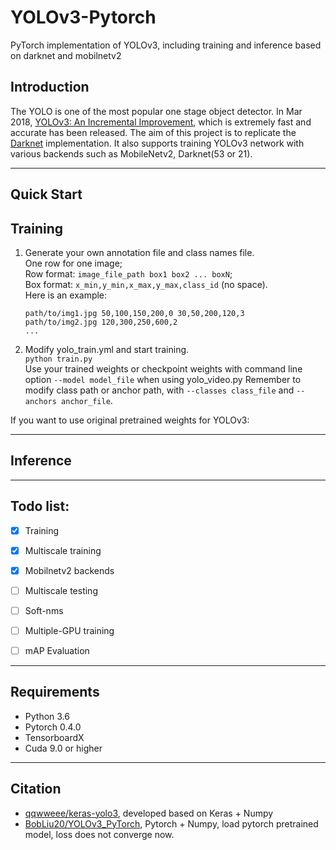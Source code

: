 # YOLOv3-Pytorch
PyTorch implementation of YOLOv3, including training and inference based on darknet and mobilnetv2
## Introduction
The YOLO is one of the most popular one stage object detector. In Mar 2018, [YOLOv3: An Incremental Improvement](https://pjreddie.com/media/files/papers/YOLOv3.pdf), which is extremely fast and accurate has been released. The aim of this project is to replicate the [Darknet](https://github.com/pjreddie/darknet) implementation. It also supports training YOLOv3 network with various backends such as MobileNetv2, Darknet(53 or 21).


---
## Quick Start

## Training
1. Generate your own annotation file and class names file.  
    One row for one image;  
    Row format: `image_file_path box1 box2 ... boxN`;  
    Box format: `x_min,y_min,x_max,y_max,class_id` (no space).  
    Here is an example:
    ```
    path/to/img1.jpg 50,100,150,200,0 30,50,200,120,3
    path/to/img2.jpg 120,300,250,600,2
    ...
    ```

2. Modify yolo_train.yml and start training.  
    `python train.py`  
    Use your trained weights or checkpoint weights with command line option `--model model_file` when using yolo_video.py
    Remember to modify class path or anchor path, with `--classes class_file` and `--anchors anchor_file`.

If you want to use original pretrained weights for YOLOv3:  

---
## Inference

---
## Todo list:
- [x] Training  
- [x] Multiscale training
- [x] Mobilnetv2 backends
- [ ] Multiscale testing 
- [ ] Soft-nms
- [ ] Multiple-GPU training
- [ ] mAP Evaluation



---
## Requirements
- Python 3.6
- Pytorch 0.4.0
- TensorboardX
- Cuda 9.0 or higher


---

## Citation
- [qqwweee/keras-yolo3](https://github.com/qqwweee/keras-yolo3), developed based on Keras + Numpy
- [BobLiu20/YOLOv3_PyTorch](https://github.com/BobLiu20/YOLOv3_PyTorch), Pytorch + Numpy, load pytorch pretrained model, loss does not converge now.
